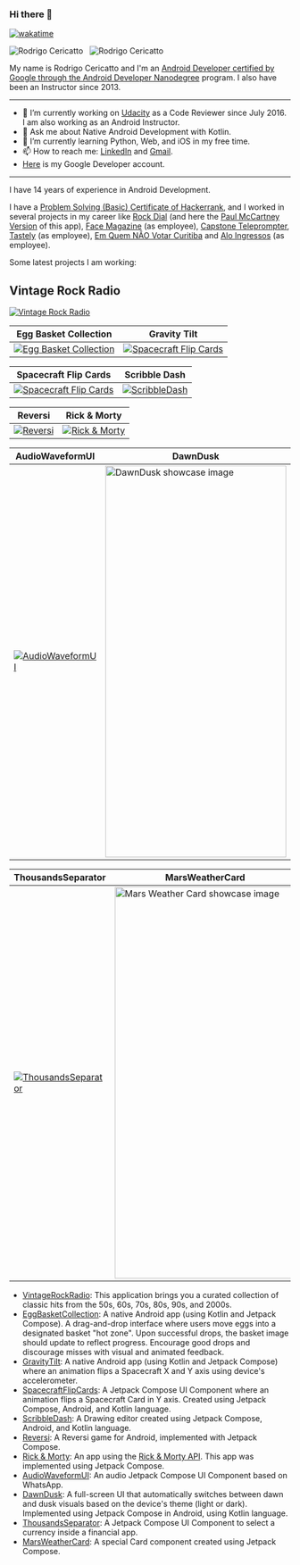 ### Hi there 👋

[![wakatime](https://wakatime.com/badge/user/5f0fde71-0daa-4b86-b75d-04efb7280ef9.svg)](https://wakatime.com/@5f0fde71-0daa-4b86-b75d-04efb7280ef9)

<p>
  <img align="top" src="https://github-readme-stats.vercel.app/api?username=graffiti75&show_icons=true&theme=rose_pine&locale=en&layout=compact" alt="Rodrigo Cericatto" />
  &nbsp;
  <img align="top" src="https://github-readme-stats.vercel.app/api/top-langs?username=graffiti75&show_icons=true&theme=rose_pine&locale=en&layout=compact" alt="Rodrigo Cericatto" />
</p>

My name is Rodrigo Cericatto and I'm an [Android Developer certified by Google through the Android Developer Nanodegree](https://bit.ly/3iW3YJf) program. I also have been an Instructor since 2013.

---

- 🔭 I’m currently working on [Udacity](https://www.udacity.com/) as a Code Reviewer since July 2016. I am also working as an Android Instructor.
- 💬 Ask me about Native Android Development with Kotlin.
- 🌱 I’m currently learning Python, Web, and iOS in my free time.
- 📫 How to reach me: [LinkedIn](https://www.linkedin.com/in/rodrigocericatto/) and [Gmail](graffiti75@gmail.com).
- [Here](https://g.dev/RodrigoCericattoKonzen) is my Google Developer account.

---

I have 14 years of experience in Android Development.

I have a [Problem Solving (Basic) Certificate of Hackerrank](https://www.hackerrank.com/certificates/663342ea7022), and I worked in several projects in my career like [Rock Dial](https://www.youtube.com/watch?v=ZPmiA4CdTt4) (and here the [Paul McCartney Version](https://www.youtube.com/watch?v=cWk91phIiHg) of this app), [Face Magazine](https://bit.ly/34zhp9B) (as employee), [Capstone Teleprompter](https://drive.google.com/drive/folders/0B7-BCrhhCGUsQVRlcnVVeUNDNUk?resourcekey=0-hK1-rS5aFsYAiXnOvlMJHw&usp=sharing), [Tastely](http://goo.gl/rvrRk) (as employee), [Em Quem NÃO Votar Curitiba](https://bit.ly/2WUm5VF) and [Alo Ingressos](https://bit.ly/313r0Wj) (as employee).

Some latest projects I am working:

## Vintage Rock Radio

[![Vintage Rock Radio](https://raw.githubusercontent.com/graffiti75/VintageRadioRockiOS/refs/heads/master/videos/video.gif)](https://github.com/graffiti75/VintageRadioRockiOS)

| Egg Basket Collection | Gravity Tilt | 
|---------|---------|
| [![Egg Basket Collection](https://raw.githubusercontent.com/graffiti75/EggBasketCollection/refs/heads/master/media/video.gif)](https://github.com/graffiti75/EggBasketCollection) | [![Spacecraft Flip Cards](https://raw.githubusercontent.com/graffiti75/GravityTilt/refs/heads/master/media/video.gif)](https://github.com/graffiti75/SpacecraftFlipCards) |

| Spacecraft Flip Cards | Scribble Dash |
|---------|---------|
| [![Spacecraft Flip Cards](https://raw.githubusercontent.com/graffiti75/SpacecraftFlipCards/refs/heads/master/media/video.gif)](https://github.com/graffiti75/SpacecraftFlipCards) | [![ScribbleDash](https://raw.githubusercontent.com/graffiti75/ScribbleDash/refs/heads/master/media/video.gif)](https://github.com/graffiti75/ScribbleDash) |

| Reversi | Rick & Morty | 
|---------|---------|
| [![Reversi](https://raw.githubusercontent.com/graffiti75/Reversi/refs/heads/master/videos/20250220-172831_small.gif)](https://github.com/graffiti75/Reversi) | [![Rick & Morty](https://github.com/graffiti75/RickMorty/raw/master/media/showcase_small.gif)](https://github.com/graffiti75/RickMorty) |

| AudioWaveformUI | DawnDusk |
|---------|---------|
| [![AudioWaveformUI](https://raw.githubusercontent.com/graffiti75/AudioWaveformUI/refs/heads/master/videos/waveform.gif)](https://github.com/graffiti75/AudioWaveformUI) | <img width="324" height="702" src="https://raw.githubusercontent.com/graffiti75/DawnDusk/refs/heads/master/media/video.gif" alt="DawnDusk showcase image" > |

| ThousandsSeparator | MarsWeatherCard | 
|---------|---------|
| [![ThousandsSeparator](https://raw.githubusercontent.com/graffiti75/ThousandsSeparator/refs/heads/master/videos/video.gif)](https://github.com/graffiti75/ThousandsSeparator) | <img width="324" height="702" src="https://raw.githubusercontent.com/graffiti75/MarsWeatherCard/refs/heads/master/images/image.png" alt="Mars Weather Card showcase image" > |

- [VintageRockRadio](https://github.com/graffiti75/VintageRadioRockiOS): This application brings you a curated collection of classic hits from the 50s, 60s, 70s, 80s, 90s, and 2000s.
- [EggBasketCollection](https://github.com/graffiti75/EggBasketCollection): A native Android app (using Kotlin and Jetpack Compose). A drag-and-drop interface where users move eggs into a designated basket "hot zone". Upon successful drops, the basket image should update to reflect progress. Encourage good drops and discourage misses with visual and animated feedback.
- [GravityTilt](https://github.com/graffiti75/GravityTilt): A native Android app (using Kotlin and Jetpack Compose) where an animation flips a Spacecraft X and Y axis using device's accelerometer.
- [SpacecraftFlipCards](https://github.com/graffiti75/SpacecraftFlipCards): A Jetpack Compose UI Component where an animation flips a Spacecraft Card in Y axis. Created using Jetpack Compose, Android, and Kotlin language.
- [ScribbleDash](https://github.com/graffiti75/ScribbleDash): A Drawing editor created using Jetpack Compose, Android, and Kotlin language.
- [Reversi](https://github.com/graffiti75/Reversi): A Reversi game for Android, implemented with Jetpack Compose.
- [Rick & Morty](https://github.com/graffiti75/RickMorty): An app using the [Rick & Morty API](https://rickandmortyapi.com/). This app was implemented using Jetpack Compose.
- [AudioWaveformUI](https://github.com/graffiti75/AudioWaveformUI): An audio Jetpack Compose UI Component based on WhatsApp.
- [DawnDusk](https://github.com/graffiti75/DawnDusk): A full-screen UI that automatically switches between dawn and dusk visuals based on the device's theme (light or dark). Implemented using Jetpack Compose in Android, using Kotlin language.
- [ThousandsSeparator](https://github.com/graffiti75/ThousandsSeparator): A Jetpack Compose UI Component to select a currency inside a financial app.
- [MarsWeatherCard](https://github.com/graffiti75/MarsWeatherCard): A special Card component created using Jetpack Compose.

<!--
**graffiti75/graffiti75** is a ✨ _special_ ✨ repository because its `README.md` (this file) appears on your GitHub profile.

Here are some ideas to get you started:

- 🔭 I’m currently working on ...
- 🌱 I’m currently learning ...
- 👯 I’m looking to collaborate on ...
- 🤔 I’m looking for help with ...
- 💬 Ask me about ...
- 📫 How to reach me: ...
- 😄 Pronouns: ...
- ⚡ Fun fact: ...
-->

